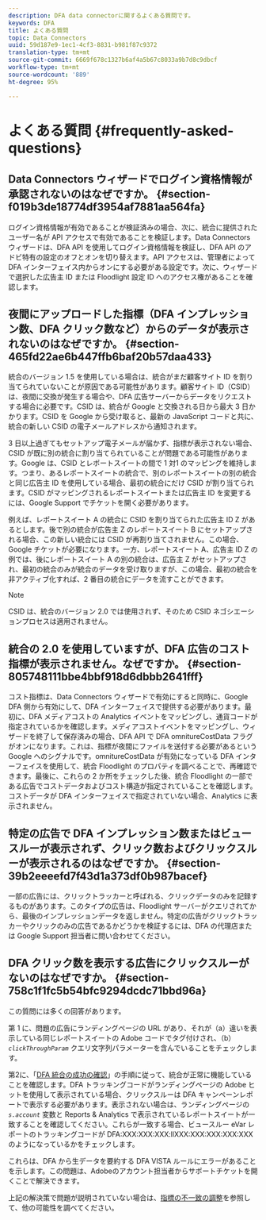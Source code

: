 ```yaml
---
description: DFA data connectorに関するよくある質問です。
keywords: DFA
title: よくある質問
topic: Data Connectors
uuid: 59d187e9-1ec1-4cf3-8831-b981f87c9372
translation-type: tm+mt
source-git-commit: 6669f678c1327b6af4a5b67c8033a9b7d8c9dbcf
workflow-type: tm+mt
source-wordcount: '889'
ht-degree: 95%

---
```



# よくある質問 {#frequently-asked-questions}

## Data Connectors ウィザードでログイン資格情報が承認されないのはなぜですか。 {#section-f019b3de18774df3954af7881aa564fa}

ログイン資格情報が有効であることが検証済みの場合、次に、統合に提供されたユーザー名が API アクセスで有効であることを検証します。Data Connectors ウィザードは、DFA API を使用してログイン資格情報を検証し、DFA API のアドビ特有の設定のオフとオンを切り替えます。API アクセスは、管理者によって DFA インターフェイス内からオンにする必要がある設定です。次に、ウィザードで選択した広告主 ID または Floodlight 設定 ID へのアクセス権があることを確認します。

## 夜間にアップロードした指標（DFA インプレッション数、DFA クリック数など）からのデータが表示されないのはなぜですか。  {#section-465fd22ae6b447ffb6baf20b57daa433}

統合のバージョン 1.5 を使用している場合は、統合がまだ顧客サイト ID を割り当てられていないことが原因である可能性があります。顧客サイト ID（CSID）は、夜間に交換が発生する場合や、DFA 広告サーバーからデータをリクエストする場合に必要です。CSID は、統合が Google と交換される日から最大 3 日かかります。CSID を Google から受け取ると、最新の JavaScript コードと共に、統合の新しい CSID の電子メールアドレスから通知されます。

3 日以上過ぎてもセットアップ電子メールが届かず、指標が表示されない場合、CSID が既に別の統合に割り当てられていることが問題である可能性があります。Google は、CSID とレポートスイートの間で 1 対1 のマッピングを維持します。つまり、あるレポートスイートの統合で、別のレポートスイートの別の統合と同じ広告主 ID を使用している場合、最初の統合にだけ CSID が割り当てられます。CSID がマッピングされるレポートスイートまたは広告主 ID を変更するには、Google Support でチケットを開く必要があります。

例えば、レポートスイート A の統合に CSID を割り当てられた広告主 ID Z があるとします。後で別の統合が広告主 Z のレポートスイート B にセットアップされる場合、この新しい統合には CSID が再割り当てされません。この場合、Google チケットが必要になります。一方、レポートスイート A、広告主 ID Z の例では、後にレポートスイート A の別の統合は、広告主 Z がセットアップされ、最初の統合のみが統合のデータを受け取りますが、この場合、最初の統合を非アクティブ化すれば、2 番目の統合にデータを流すことができます。

>[!NOTE]
>
>CSID は、統合のバージョン 2.0 では使用されず、そのため CSID ネゴシエーションプロセスは適用されません。

## 統合の 2.0 を使用していますが、DFA 広告のコスト指標が表示されません。なぜですか。  {#section-805748111bbe4bbf918d6dbbb2641fff}

コスト指標は、Data Connectors ウィザードで有効にすると同時に、Google DFA 側から有効にして、DFA インターフェイスで提供する必要があります。最初に、DFA メディアコストの Analytics イベントをマッピングし、通貨コードが指定されているかを確認します。メディアコストイベントをマッピングし、ウィザードを終了して保存済みの場合、DFA API で DFA omnitureCostData フラグがオンになります。これは、指標が夜間にファイルを送付する必要があるという Google へのシグナルです。omnitureCostData が有効になっている DFA インターフェイスを使用して、統合 Floodlight のプロパティを調べることで、再確認できます。最後に、これらの 2 か所をチェックした後、統合 Floodlight の一部である広告でコストデータおよびコスト構造が指定されていることを確認します。コストデータが DFA インターフェイスで指定されていない場合、Analytics に表示されません。

## 特定の広告で DFA インプレッション数またはビュースルーが表示されず、クリック数およびクリックスルーが表示されるのはなぜですか。  {#section-39b2eeeefd7f43d1a373df0b987bacef}

一部の広告には、クリックトラッカーと呼ばれる、クリックデータのみを記録するものがあります。このタイプの広告は、Floodlight サーバーがクエリされてから、最後のインプレッションデータを返しません。特定の広告がクリックトラッカーやクリックのみの広告であるかどうかを検証するには、DFA の代理店または Google Support 担当者に問い合わせてください。

## DFA クリック数を表示する広告にクリックスルーがないのはなぜですか。 {#section-758c1f1fc5b54bfc9294dcdc71bbd96a}

この質問には多くの回答があります。

第 1 に、問題の広告にランディングページの URL があり、それが（a）違いを表示している同じレポートスイートの Adobe コードでタグ付けされ、（b）*`clickThroughParam`* クエリ文字列パラメーターを含んでいることをチェックします。

第2に、「[DFA 統合の成功の確認](../dfa-data-connector-analytics/dfa-integration.md)」の手順に従って、統合が正常に機能していることを確認します。DFA トラッキングコードがランディングページの Adobe ヒットを使用して表示されている場合、クリックスルーは DFA キャンペーンレポートで表示する必要があります。表示されない場合は、ランディングページの *`s.account`* 変数と Reports &amp; Analytics で表示されているレポートスイートが一致することを確認してください。これらが一致する場合、ビュースルー eVar レポートのトラッキングコードが DFA:XXX:XXX:XXX:llXXX:XXX:XXX:XXX:XXX のようになっているかをチェックします。

これらは、DFA から生データを要約する DFA VISTA ルールにエラーがあることを示します。この問題は、Adobeのアカウント担当者からサポートチケットを開くことで解決できます。

上記の解決策で問題が説明されていない場合は、[指標の不一致の調整](../dfa-data-connector-analytics/dfa-reconciling-metric-discrepancies.md)を参照して、他の可能性を調べてください。
